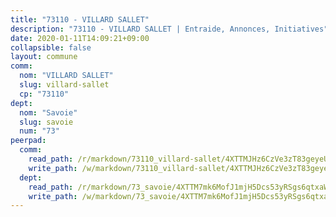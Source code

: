 ```yaml
---
title: "73110 - VILLARD SALLET"
description: "73110 - VILLARD SALLET | Entraide, Annonces, Initiatives"
date: 2020-01-11T14:09:21+09:00
collapsible: false
layout: commune
comm:
  nom: "VILLARD SALLET"
  slug: villard-sallet
  cp: "73110"
dept:
  nom: "Savoie"
  slug: savoie
  num: "73"
peerpad:
  comm:
    read_path: /r/markdown/73110_villard-sallet/4XTTMJHz6CzVe3zT83geyeURCUYKBCDY8XvLA7gzMDrJpWtyc
    write_path: /w/markdown/73110_villard-sallet/4XTTMJHz6CzVe3zT83geyeURCUYKBCDY8XvLA7gzMDrJpWtyc-K3TgULmJ1BovLEBnL3kAJtKQZcHCjrf6MSCSubXPzvkmWqYhdb1BUEHs3zHwQzArfw5yc2uwPr41r9gtzP4Td8LaLjLraZizTcAN8M6uUtFKMd4N6rUBr8W9GptnY1vd9Puf4QKp
  dept:
    read_path: /r/markdown/73_savoie/4XTTM7mk6MofJ1mjH5Dcs53yRSgs6qtxaWYjKD54ttqHGEMur
    write_path: /w/markdown/73_savoie/4XTTM7mk6MofJ1mjH5Dcs53yRSgs6qtxaWYjKD54ttqHGEMur-K3TgTorsK1WLw8S2EgnkoX8tJEgZgam6ANhvqrVqNfiz9fX8kbMKu5AF1rqzXyxMRZgoVPrb5EERe3PeBhqF1SBfP5G1PJnvsDUF2LQSxevobpkDM4djQDebTYoo6Yx53thenJpY
---
```


